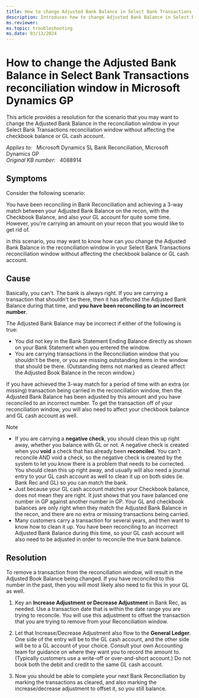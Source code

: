 ```yaml
---
title: How to change Adjusted Bank Balance in Select Bank Transactions reconciliation
description: Introduces how to change Adjusted Bank Balance in Select Bank Transactions reconciliation.
ms.reviewer: 
ms.topic: troubleshooting
ms.date: 03/13/2024
---
```

# How to change the Adjusted Bank Balance in Select Bank Transactions reconciliation window in Microsoft Dynamics GP

This article provides a resolution for the scenario that you may want to change the Adjusted Bank Balance in the reconciliation window in your Select Bank Transactions reconciliation window without affecting the checkbook balance or GL cash account.

_Applies to:_ &nbsp; Microsoft Dynamics SL Bank Reconciliation, Microsoft Dynamics GP  
_Original KB number:_ &nbsp; 4088914

## Symptoms

Consider the following scenario:

You have been reconciling in Bank Reconciliation and achieving a 3-way match between your Adjusted Bank Balance on the recon, with the Checkbook Balance, and also your GL account for quite some time. However, you're carrying an amount on your recon that you would like to get rid of.

in this scenario, you may want to know how can you change the Adjusted Bank Balance in the reconciliation window in your Select Bank Transactions reconciliation window without affecting the checkbook balance or GL cash account.

## Cause

Basically, you can't. The bank is always right. If you are carrying a transaction that shouldn't be there, then it has affected the Adjusted Bank Balance during that time, and **you have been reconciling to an incorrect number**.

The Adjusted Bank Balance may be incorrect if either of the following is true:

- You did not key in the Bank Statement Ending Balance directly as shown on your Bank Statement when you entered the window.
- You are carrying transactions in the Reconciliation window that you shouldn't be there, or you are missing outstanding items in the window that should be there. (Outstanding items not marked as cleared affect the Adjusted Book Balance in the recon window.)

If you have achieved the 3-way match for a period of time with an extra (or missing) transaction being carried in the reconciliation window, then the Adjusted Bank Balance has been adjusted by this amount and you have reconciled to an incorrect number. To get the transaction off of your reconciliation window, you will also need to affect your checkbook balance and GL cash account as well.

> [!NOTE]
>
> - If you are carrying a **negative check**, you should clean this up right away, whether you balance with GL or not. A negative check is created when you **void** a check that has already been **reconciled**. You can't reconcile AND void a check, so the negative check is created by the system to let you know there is a problem that needs to be corrected. You should clean this up right away, and usually will also need a journal entry to your GL cash account as well to clean it up on both sides (ie. Bank Rec and GL) so you can match the bank.
> - Just because your GL cash account matches your Checkbook balance, does not mean they are right. It just shows that you have balanced one number in GP against another number in GP.  Your GL and checkbook balances are only right when they match the Adjusted Bank Balance in the recon, and there are no extra or missing transactions being carried.
> - Many customers carry a transaction for several years, and then want to know how to clean it up. You have been reconciling to an incorrect Adjusted Bank Balance during this time, so your GL cash account will also need to be adjusted in order to reconcile the true bank balance.

## Resolution

To remove a transaction from the reconciliation window, will result in the Adjusted Book Balance being changed. If you have reconciled to this number in the past, then you will most likely also need to fix this in your GL as well.

1. Key an **Increase Adjustment or Decrease Adjustment** in Bank Rec, as needed. Use a transaction date that is within the date range you are trying to reconcile. You will use this adjustment to offset the transaction that you are trying to remove from your Reconciliation window.

2. Let that Increase/Decrease Adjustment also flow to the **General Ledger**. One side of the entry will be to the GL cash account, and the other side will be to a GL account of your choice. Consult your own Accounting team for guidance on where they want you to record the amount to. (Typically customers use a write-off or over-and-short account.)  Do not book both the debit and credit to the same GL cash account.

3. Now you should be able to complete your next Bank Reconciliation by marking the transactions as cleared, and also marking the increase/decrease adjustment to offset it, so you still balance.
